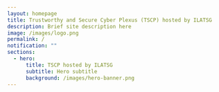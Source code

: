 ```yaml
---
layout: homepage
title: Trustworthy and Secure Cyber Plexus (TSCP) hosted by ILATSG
description: Brief site description here
image: /images/logo.png
permalink: /
notification: ""
sections:
  - hero:
      title: TSCP hosted by ILATSG
      subtitle: Hero subtitle
      background: /images/hero-banner.png
---
```

